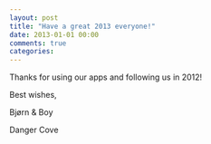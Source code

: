 ```yaml
---
layout: post
title: "Have a great 2013 everyone!"
date: 2013-01-01 00:00
comments: true
categories: 
---
```


Thanks for using our apps and following us in 2012!

Best wishes,

Bjørn & Boy

Danger Cove
